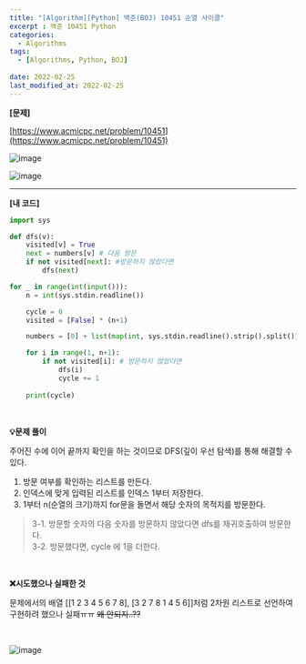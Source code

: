 ```yaml
---
title: "[Algorithm][Python] 백준(BOJ) 10451 순열 사이클"
excerpt : 백준 10451 Python
categories:
  - Algorithms
tags:
  - [Algorithms, Python, BOJ]
  
date: 2022-02-25
last_modified_at: 2022-02-25
---
```


**[문제]**

[https://www.acmicpc.net/problem/10451](https://www.acmicpc.net/problem/10451)

![image](https://user-images.githubusercontent.com/31675698/155665015-a94bcb16-c06f-4d81-9660-bd93ef539e3f.png)

![image](https://user-images.githubusercontent.com/31675698/155665043-45aae38c-bf71-49cd-bbf0-85c6123d100c.png)



<hr>

**[내 코드]** 

```python
import sys

def dfs(v):
    visited[v] = True
    next = numbers[v] # 다음 방문
    if not visited[next]: #방문하지 않았다면
        dfs(next)

for _ in range(int(input())):
    n = int(sys.stdin.readline())

    cycle = 0
    visited = [False] * (n+1)

    numbers = [0] + list(map(int, sys.stdin.readline().strip().split()))

    for i in range(1, n+1):
        if not visited[i]: # 방문하지 않았다면
            dfs(i)
            cycle += 1
    
    print(cycle)
```

<br/>

**💡문제 풀이** <br/>

주어진 수에 이어 끝까지 확인을 하는 것이므로 DFS(깊이 우선 탐색)를 통해 해결할 수 있다.

1. 방문 여부를 확인하는 리스트를 만든다.
2. 인덱스에 맞게 입력된 리스트를 인덱스 1부터 저장한다.
3. 1부터 n(순열의 크기)까지 for문을 돌면서 해당 숫자의 목적지를 방문한다.
> 3-1. 방문할 숫자의 다음 숫자를 방문하지 않았다면 dfs를 재귀호출하여 방문한다. <br/>
> 3-2. 방문했다면, cycle 에 1을 더한다.

<br/>

**❌시도했으나 실패한 것** <br/>

문제에서의 배열 [[1 2 3 4 5 6 7 8], [3 2 7 8 1 4 5 6]]처럼 2차원 리스트로 선언하여 구현하려 했으나 실패ㅠㅠ ~~왜 안되지..??~~

<br/>

![image](https://user-images.githubusercontent.com/31675698/155664756-bd7896d1-04b0-4991-920e-cf60d222a543.png)

